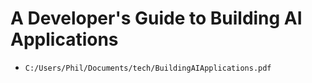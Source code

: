 # A Developer's Guide to Building AI Applications
- `C:/Users/Phil/Documents/tech/BuildingAIApplications.pdf`
